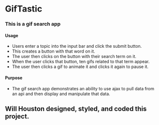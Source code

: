 # GifTastic
### This is a gif search app
#### Usage
* Users enter a topic into the input bar and click the submit button. 
* This creates a button with that word on it.
* The user then clicks on the button with their search term on it.
* When the user clicks that button, ten gifs related to that term appear.
* The user then clicks a gif to animate it and clicks it again to pause it.
#### Purpose
* The gif search app demonstrates an ability to use ajax to pull data from an api and then display and manipulate that data.
## Will Houston designed, styled, and coded this project.